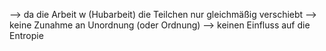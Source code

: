 --> da die Arbeit w (Hubarbeit) die Teilchen nur gleichmäßig verschiebt --> keine Zunahme an Unordnung (oder Ordnung) --> keinen Einfluss auf die Entropie